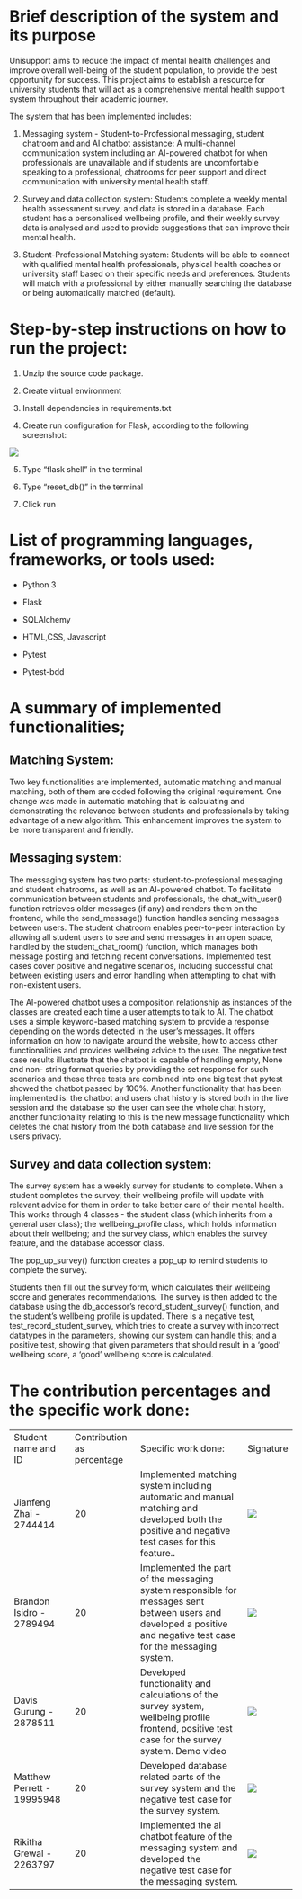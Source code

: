 
<h1>Brief description of the system and its purpose</h1>

  

Unisupport aims to reduce the impact of mental health challenges and improve overall well-being of the student population, to provide the best opportunity for success. This project aims to establish a resource for university students that will act as a comprehensive mental health support system throughout their academic journey.

  

The system that has been implemented includes:

1. Messaging system - Student-to-Professional messaging, student chatroom and and AI chatbot assistance: A multi-channel communication system including an AI-powered chatbot for when professionals are unavailable and if students are uncomfortable speaking to a professional, chatrooms for peer support and direct communication with university mental health staff.
    

  

2. Survey and data collection system: Students complete a weekly mental health assessment survey, and data is stored in a database. Each student has a personalised wellbeing profile, and their weekly survey data is analysed and used to provide suggestions that can improve their mental health.
    

  

3. Student-Professional Matching system: Students will be able to connect with qualified mental health professionals, physical health coaches or university staff based on their specific needs and preferences. Students will match with a professional by either manually searching the database or being automatically matched (default).
    

  

<h1>Step-by-step instructions on how to run the project:</h1>

1. Unzip the source code package.
    
2. Create virtual environment
    
3. Install dependencies in requirements.txt
    
4. Create run configuration for Flask, according to the following screenshot:
    

![](https://lh7-rt.googleusercontent.com/docsz/AD_4nXfAJYes_zXqwOifDqqXppV-XDbthalVTcw2xFj9fD-39wr7AEVRlfre3c8TDuNrCIXlL_qwQcP0punJkkmvTxV2L-7uXY260MB9Vmhn4IY-77DI3Jp6BMpsB2Gm8tIpbssaKw273Q?key=Qb2wGjcNIQ6pfdgr1ehTenc6)

5. Type “flask shell” in the terminal
    
6. Type “reset_db()” in the terminal
    
7. Click run
    

  

<h1>List of programming languages, frameworks, or tools used:</h1>

  

- Python 3
    
- Flask
    
- SQLAlchemy
    
- HTML,CSS, Javascript
    
- Pytest
    
- Pytest-bdd
    

  
  

<h1>A summary of implemented functionalities;</h1>

  

<h2>Matching System:</h2>

Two key functionalities are implemented, automatic matching and manual matching, both of them are coded following the original requirement. One change was made in automatic matching that is calculating and demonstrating the relevance between students and professionals by taking advantage of a new algorithm. This enhancement improves the system to be more transparent and friendly.

<h2>Messaging system:</h2>
  
The messaging system has two parts: student-to-professional messaging and student chatrooms, as well as an AI-powered chatbot. To facilitate communication between students and professionals, the chat_with_user() function retrieves older messages (if any) and renders them on the frontend, while the send_message() function handles sending messages between users. The student chatroom enables peer-to-peer interaction by allowing all student users to see and send messages in an open space, handled by the student_chat_room() function, which manages both message posting and fetching recent conversations. Implemented test cases cover positive and negative scenarios, including successful chat between existing users and error handling when attempting to chat with non-existent users.

  

The AI-powered chatbot uses a composition relationship as instances of the classes are created each time a user attempts to talk to AI. The chatbot uses a simple keyword-based matching system to provide a response depending on the words detected in the user’s messages. It offers information on how to navigate around the website, how to access other functionalities and provides wellbeing advice to the user. The negative test case results illustrate that the chatbot is capable of handling empty, None and non- string format queries by providing the set response for such scenarios and these three tests are combined into one big test that pytest showed the chatbot passed by 100%. Another functionality that has been implemented is: the chatbot and users chat history is stored both in the live session and the database so the user can see the whole chat history, another functionality relating to this is the new message functionality which deletes the chat history from the both database and live session for the users privacy.

  
<h2>Survey and data collection system:</h2>
The survey system has a weekly survey for students to complete. When a student completes the survey, their wellbeing profile will update with relevant advice for them in order to take better care of their mental health. This works through 4 classes - the student class (which inherits from a general user class); the wellbeing_profile class, which holds information about their wellbeing; and the survey class, which enables the survey feature, and the database accessor class.

  

The pop_up_survey() function creates a pop_up to remind students to complete the survey.

Students then fill out the survey form, which calculates their wellbeing score and generates recommendations. The survey is then added to the database using the db_accessor’s record_student_survey() function, and the student’s wellbeing profile is updated. There is a negative test, test_record_student_survey, which tries to create a survey with incorrect datatypes in the parameters, showing our system can handle this; and a positive test, showing that given parameters that should result in a ‘good’ wellbeing score, a ‘good’ wellbeing score is calculated.

  

<h1>The contribution percentages and the specific work done:</h1>

  

|   |   |   |   |
|---|---|---|---|
|Student name and ID|Contribution as percentage|Specific work done:|Signature|
|Jianfeng Zhai - 2744414|20|Implemented matching system including automatic and manual matching and developed both the positive and negative test cases for this feature..|![](https://lh7-rt.googleusercontent.com/docsz/AD_4nXcGtXbM85jShQVu1jczB3J47GKCYROPktKEQjkHJJtqzSH6uuYPJwzDUEOgFluA6DpQsg37iAECKLtzklOz0-fM5pVzIEyF1jVkEDU8xRQh2zEs2ROu4-5eFlzbklqxpdOYNmIZxA?key=Qb2wGjcNIQ6pfdgr1ehTenc6)|
|Brandon Isidro - 2789494|20|Implemented the part of the messaging system responsible for messages sent between users and developed a positive and negative test case for the messaging system.|![](https://lh7-rt.googleusercontent.com/docsz/AD_4nXfffhAkMP9rxwJR7AAUdd0a2MsW5nfcEB6N1JlL9EbS7R3V57wT_EwGl7byg5uEtODTu66aPtMaUgq9DQ0d0j1npt02iyKKLfitKQfFZvIJDzzmEakSudd-eFXTnHNOq_E2g9yT?key=Qb2wGjcNIQ6pfdgr1ehTenc6)|
|Davis Gurung - 2878511|20|Developed functionality and calculations of the survey system, wellbeing profile frontend, positive test case for the survey system. Demo video|![](https://lh7-rt.googleusercontent.com/docsz/AD_4nXczYNTqZLKA-8UP-fnfj1Vy8gl8RqrLALorRCndfQ5OepwWCi9YymSPrgW7J0ZPyOZzY1bWfNfhqjTceF9iVWYB6283BQkkqW_goHvmptL1duQn60wiAOgP_lx_q1wUHHGsiOaP?key=Qb2wGjcNIQ6pfdgr1ehTenc6)|
|Matthew Perrett - 19995948|20|Developed database related parts of the survey system and the negative test case for the survey system.|![](https://lh7-rt.googleusercontent.com/docsz/AD_4nXeuO5SvW_9BRqayM3sobTJWPm9g5k8hr8igU-fTHNgao5MxuOdSkk0hVk3mojwnExncTk2WrN1RGqeeVMl-Puqvx531drYUyizao0RjND3c8KM8Y4PyWvAduNAPRPmCGU9YWo2_TA?key=Qb2wGjcNIQ6pfdgr1ehTenc6)|
|Rikitha Grewal - 2263797|20|Implemented the ai chatbot feature of the messaging system and developed the negative test case for the messaging system.|![](https://lh7-rt.googleusercontent.com/docsz/AD_4nXdQgYYyhtLYGO_rTLuQQ7XaQdUJkIBYWT03uKfpvOxzVW35AQctRPWhuhFsG2z6oPF8KWWWBAbMXbVN5nG6SoUGblkoXyj21Vr_a0iYObzsYzYt5XlERuys5NYyTD_pz7fO04ym2w?key=Qb2wGjcNIQ6pfdgr1ehTenc6)|
